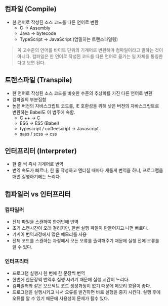 ## 컴파일 (Compile)
- 한 언어로 작성된 소스 코드를 다른 언어로 변환
    + C → Assembly
    + Java → bytecode
    + TypeScript -> JavaScript (엄밀히는 트랜스파일링)

> 꼭 고수준의 언어를 바이트 단위의 기계어로 변환해야 컴파일이라고 말하는 것이 아니다.
컴파일은 한 언어로 작성된 코드를 다른 언어로 옮기는 일 자체를 통칭한다고 보면 된다.

## 트랜스파일 (Transpile)

- 한 언어로 작성된 소스 코드를 비슷한 수준의 추상화를 가진 다른 언어로 변환
- 컴파일의 부분집합
- 높은 버전의 자바스크립트 코드를, IE 호환성을 위해 낮은 버전의 자바스크립트로 변환하는 Babel도 이 범주에 속함.
    + C ++ → C
    + ES6 → ES5 (Babel)
    + typescript / coffeescript → Javascript 
    + sass / scss → css

## 인터프리터 (Interpreter)

- 한 줄 씩 즉시 기계어로 번역
- 번역 속도가 빠르나, 한 줄 작성하고 엔터칠 때마다 새롭게 번역을 하니, 프로그램을 매번 실행하기에는 느리다.

## 컴파일러 vs 인터프리터

### 컴파일러

- 전체 파일을 스캔하여 한꺼번에 번역
- 초기 스캔시간이 오래 걸리지만, 한번 실행 파일이 만들어지고 나면 빠르다.
- 기계어 번역과정에서 많은 메모리를 사용
- 전체 코드를 스캔하는 과정에서 모든 오류를 출력해주기 때문에 실행 전에 오류를 알 수 있다.

### 인터프리터

- 프로그램 실행시 한 번에 한 문장씩 번역
- 한번에 한문장씩 번역후 실행 시키기 때문에 실행 시간이 느리다.
- 컴파일러와 같은 오브젝트 코드 생성과정이 없기 때문에 메모리 효율이 좋다.
- 프로그램을 실행시키고 나서 오류를 발견하면 바로 실행을 중지 시킨다. 실행 후에 오류를 알 수 있기 때문에 사용성이 문제가 될수 있다.